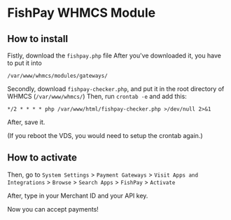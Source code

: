 # FishPay WHMCS Module

## How to install

Fistly, download the `fishpay.php` file
After you've downloaded it, you have to put it into
```
/var/www/whmcs/modules/gateways/
```
Secondly, download `fishpay-checker.php`, and put it in the root directory of WHMCS (`/var/www/whmcs/`)
Then, run `crontab -e` and add this:
```
*/2 * * * * php /var/www/html/fishpay-checker.php >/dev/null 2>&1
```

After, save it.

(If you reboot the VDS, you would need to setup the crontab again.)

## How to activate

Then, go to `System Settings` > `Payment Gateways` > `Visit Apps and Integrations` > `Browse` > `Search Apps` > `FishPay` > `Activate`

After, type in your Merchant ID and your API key.

Now you can accept payments!
